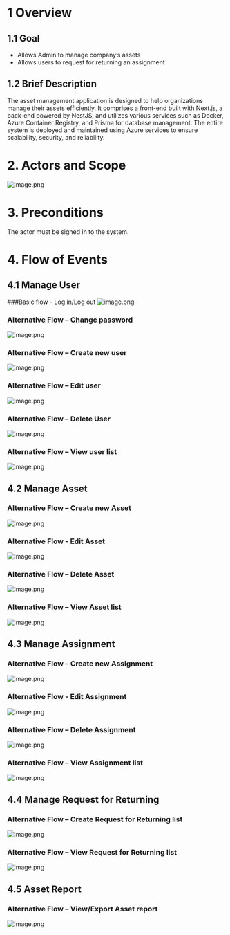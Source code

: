 # 1 Overview

## 1.1 Goal
- Allows Admin to manage company’s assets
- Allows users to request for returning an assignment

## 1.2 Brief Description
The asset management application is designed to help organizations manage their assets efficiently. It comprises a front-end built with Next.js, a back-end powered by NestJS, and utilizes various services such as Docker, Azure Container Registry, and Prisma for database management. The entire system is deployed and maintained using Azure services to ensure scalability, security, and reliability.

# 2. Actors and Scope

![image.png](/.attachments/image-67e8b9ef-28cd-47ec-acc7-deaa1a0f78b9.png)

# 3. Preconditions
The actor must be signed in to the system.

# 4. Flow of Events

## 4.1 Manage User
###Basic flow - Log in/Log out
![image.png](/.attachments/image-0eb3c01e-21d0-4526-8f64-eb7408385207.png)


### Alternative Flow – Change password
![image.png](/.attachments/image-ef97272a-6aac-4322-89dc-dd4ce4a95d68.png)


### Alternative Flow – Create new user
![image.png](/.attachments/image-73ca68fc-63eb-4a2a-bb8f-8c17ad59cc91.png)

### Alternative Flow – Edit user
![image.png](/.attachments/image-c62c2510-d23d-4311-af04-91cbfaa6e2e9.png)
### Alternative Flow – Delete User
![image.png](/.attachments/image-7c3a9d24-62cf-4eff-9031-299f62a0ebe7.png)
### Alternative Flow – View user list
![image.png](/.attachments/image-0e1fcec5-8cc9-48ae-8d7f-d2171dfd8c15.png)
## 4.2 Manage Asset

### Alternative Flow – Create new Asset
![image.png](/.attachments/image-e79b6273-125a-4cf3-a2c8-9870cda91dc4.png)

### Alternative Flow - Edit Asset
![image.png](/.attachments/image-157acc35-2337-4744-90ab-971c0e1d6b51.png)
### Alternative Flow – Delete Asset
![image.png](/.attachments/image-314945dd-ad98-446b-96dd-47dc33b58605.png)
### Alternative Flow – View Asset list
![image.png](/.attachments/image-62da03ea-fa2a-4dc7-8549-f206975cfc5d.png)

## 4.3 Manage Assignment

### Alternative Flow – Create new Assignment
![image.png](/.attachments/image-99f2ab8d-462d-44f6-9f37-c0a6a59588c8.png)

### Alternative Flow - Edit Assignment
![image.png](/.attachments/image-25d9e14f-45e3-4e48-b6a8-a9757a374080.png)

### Alternative Flow – Delete Assignment
![image.png](/.attachments/image-e607134e-a7f2-4523-ae6b-0c9329f34c29.png)

### Alternative Flow – View Assignment list
![image.png](/.attachments/image-7ae0f478-8697-41f6-80e0-499347534a94.png)

## 4.4 Manage Request for Returning
### Alternative Flow – Create Request for Returning list
![image.png](/.attachments/image-c9e9fc3a-3e3c-433b-9137-9866aa27dd60.png)


### Alternative Flow – View Request for Returning list
![image.png](/.attachments/image-11578e96-8f60-47da-909b-413fca7391a7.png)

## 4.5 Asset Report
### Alternative Flow – View/Export Asset report
![image.png](/.attachments/image-b46c36b3-349f-4a7c-8328-d3960f35fd62.png)
